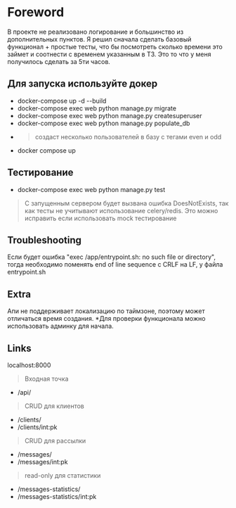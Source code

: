 # Foreword
В проекте не реализовано логирование и большинство из дополнительных пунктов. 
Я решил сначала сделать базовый функционал + простые тесты, что бы посмотреть сколько времени это займет и соотнести с временем указанным в ТЗ. Это то что у меня получилось сделать за 5ти часов. 

## Для запуска используйте докер
- docker-compose up -d --build
- docker-compose exec web python manage.py migrate
- docker-compose exec web python manage.py createsuperuser
- docker-compose exec web python manage.py populate_db
- > создаст несколько пользователей в базу с тегами even и odd
- docker compose up

## Тестирование 
- docker-compose exec web python manage.py test
> С запущенным сервером будет вызвана ошибка DoesNotExists, так как тесты не учитывают использование celery/redis. Это можно исправить если использовать mock тестирование

## Troubleshooting
Если будет ошибка "exec /app/entrypoint.sh: no such file or directory", тогда необходимо поменять end of line sequence с CRLF на LF, у файла entrypoint.sh

## Extra
Апи не поддерживает локализацию по таймзоне, поэтому может отличаться время создания. *Для проверки функционала можно использовать админку для начала.

## Links
localhost:8000
> Входная точка
- /api/ 
> CRUD для клиентов
- /clients/
- /clients/int:pk
> CRUD для рассылки
- /messages/
- /messages/int:pk
> read-only для статистики
- /messages-statistics/
- /messages-statistics/int:pk
